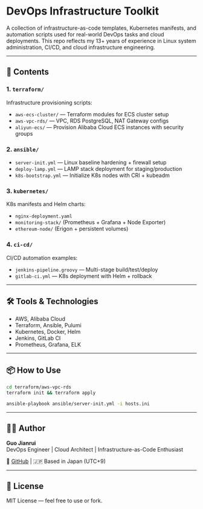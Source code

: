 # DevOps Infrastructure Toolkit

A collection of infrastructure-as-code templates, Kubernetes manifests, and automation scripts used for real-world DevOps tasks and cloud deployments. This repo reflects my 13+ years of experience in Linux system administration, CI/CD, and cloud infrastructure engineering.

---

## 🔧 Contents

### 1. `terraform/`
Infrastructure provisioning scripts:
- `aws-ecs-cluster/` — Terraform modules for ECS cluster setup
- `aws-vpc-rds/` — VPC, RDS PostgreSQL, NAT Gateway configs
- `aliyun-ecs/` — Provision Alibaba Cloud ECS instances with security groups

### 2. `ansible/`
- `server-init.yml` — Linux baseline hardening + firewall setup
- `deploy-lamp.yml` — LAMP stack deployment for staging/production
- `k8s-bootstrap.yml` — Initialize K8s nodes with CRI + kubeadm

### 3. `kubernetes/`
K8s manifests and Helm charts:
- `nginx-deployment.yaml`
- `monitoring-stack/` (Prometheus + Grafana + Node Exporter)
- `ethereum-node/` (Erigon + persistent volumes)

### 4. `ci-cd/`
CI/CD automation examples:
- `jenkins-pipeline.groovy` — Multi-stage build/test/deploy
- `gitlab-ci.yml` — K8s deployment with Helm + rollback

---

## 🛠 Tools & Technologies
- AWS, Alibaba Cloud
- Terraform, Ansible, Pulumi
- Kubernetes, Docker, Helm
- Jenkins, GitLab CI
- Prometheus, Grafana, ELK

---

## 📦 How to Use

```bash
cd terraform/aws-vpc-rds
terraform init && terraform apply
```

```bash
ansible-playbook ansible/server-init.yml -i hosts.ini
```

---

## 👨‍💻 Author
**Guo Jianrui**  
DevOps Engineer | Cloud Architect | Infrastructure-as-Code Enthusiast

🔗 [GitHub](https://github.com/yourusername) | 🇯🇵 Based in Japan (UTC+9)

---

## 📄 License
MIT License — feel free to use or fork.
